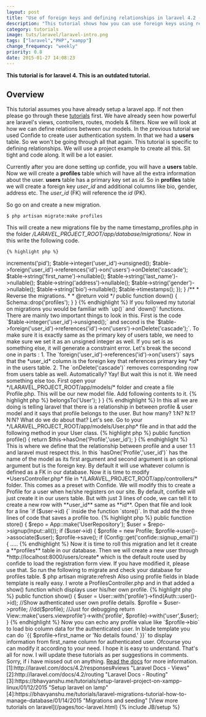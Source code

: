 ```yaml
---
layout: post
title: "Use of foreign keys and defining relationships in laravel 4.2 - Users and Profiles example"
description: "This tutorial shows how you can use foreign keys using relationships in laravel 4. In this I have used a popular example of users and their profile information being in two separate tables with foreign key referencing a primary key in another."
category: tutorials
image: tuts/laravel/laravel-intro.png
tags: ["laravel","PHP","xampp"]
change_frequency: "weekly"
priority: 0.8
date: 2015-01-27 14:08:23
---
```


**This tutorial is for laravel 4. This is an outdated tutorial.**

## Overview

This tutorial assumes you have already setup a laravel app. If not then please go through these [tutorials](/pages/toc-laravel.html) first.
We have already seen how powerful are laravel's views, controllers, routes, models & filters. Now we will look at how we can define relations between our models. In the previous tutorial we used Confide to create user authentication system. In that we had a **users** table. So we won't be going through all that again. This tutorial is specific to defining relationships. We will use a project example to create all this. Sit tight and code along. It will be a lot easier.



Currently after you are done setting up confide, you will have a **users** table. Now we will create a **profiles** table which will have all the extra information about the user. **users** table has a primary key set as *id*. So in **profiles** table we will create a foreign key *user_id* and additional columns like bio, gender, address etc. The *user_id* (FK) will reference the *id* (PK).

So go on and create a new migration.

	$ php artisan migrate:make profiles

This will create a new migrations file by the name timestamp_profiles.php in the folder */LARAVEL_PROJECT_ROOT/app/database/migrations/*. Now in this write the following code.


	{% highlight php %}
<?php

use Illuminate\Database\Schema\Blueprint;
use Illuminate\Database\Migrations\Migration;

class Profiles extends Migration {


	/**
	 * Run the migrations.
	 *
	 * @return void
	 */
	public function up()
	{
		Schema::create('profiles', function($table)
		{
			$table->increments('pid');
			$table->integer('user_id')->unsigned();
			$table->foreign('user_id')->references('id')->on('users')->onDelete('cascade');
			$table->string('first_name')->nullable();
			$table->string('last_name')->nullable();
			$table->string('address')->nullable();
			$table->string('gender')->nullable();
			$table->string('bio')->nullable();
			$table->timestamps();
		});
	}

	/**
	 * Reverse the migrations.
	 *
	 * @return void
	 */
	public function down()
	{
		Schema::drop('profiles');
	}

}
	{% endhighlight %}

If you followed my tutorial on migrations you would be familiar with `up()` and `down()` functions. There are mainly two important things to look in this. First is the code `$table->integer('user_id')->unsigned();` and second is the `$table->foreign('user_id')->references('id')->on('users')->onDelete('cascade');`. To make sure it is exactly same as the primary key of users table, we need to make sure we set it as an unsigned integer as well. If you set is as something else, it will generate a constraint error. Let's break the second one in parts :

1. The `foreign('user_id')->references('id')->on('users')` says that the *user_id* column is the foreign key that references primary key *id* in the users table.
2. The `onDelete('cascade')` removes corresponding row from users table as well. Automatically? Yay! But wait this is not it. We need something else too.


First open your */LARAVEL_PROJECT_ROOT/app/models/* folder and create a file Profile.php. This will be our new model file. Add following contents to it.

	{% highlight php %}
<?php

Class Profile extends Eloquent
{
	public function user()
	{
		return $this->belongsTo('User');
	}

}
	{% endhighlight %}

In this all we are doing is telling laravel that there is a relationship in between profile & user model and it says that profile belongs to the user. But how many? 1:N? N:1? N:N? What do we do about that? Let's see.

Go to your */LARAVEL_PROJECT_ROOT/app/models/User.php* file and in that add the following method in your User class.

	{% highlight php %}
public function profile()
    {
    	return $this->hasOne('Profile','user_id');
    }
	{% endhighlight %}



This is where we define that the relationship between profile and a user 1:1 and laravel must respect this. In this `hasOne('Profile','user_id')` has the name of the model as its first argument and second argument is an optional argument but is the foreign key. By default it will use whatever column is defined as a FK in our database. Now it is time to modify *UsersController.php* file in */LARAVEL_PROJECT_ROOT/app/controllers/* folder. This comes as a preset with Confide. We will modify this to create a Profile for a user when he/she registers on our site. By default, confide will just create it in our users table. But with just 3 lines of code, we can tell it to create a new row with **user_id** same as **id**. Open that file and look for a line `if ($user->id) {` inside the function `store()`. In that add the three lines of code that saves a profile too.



	{% highlight php %}
    public function store()
    {
        $repo = App::make('UserRepository');
        $user = $repo->signup(Input::all());

        if ($user->id) {
            $profile = new Profile;
            $profile->user()->associate($user);
            $profile->save();
            if (Config::get('confide::signup_email')) {
            .....
	{% endhighlight %}

Now it is time to roll this migration and let it create a **profiles** table in our database. Then we will create a new user through *http://localhost:8000/users/create* which is the default route used by confide to load the registration form view. If you have modified it, please use that. So run the following to migrate and check your database for profiles table.

	$ php artisan migrate:refresh


Also using profile fields in blade template is really easy. I wrote a ProfilesController.php and in that added a show() function which displays user his/her own profile.



	{% highlight php %}
public function show()
{
	$user = User::with('profile')->find(Auth::user()->id); //Show authenticated user own profile details.
	$profile = $user->profile;
	//dd($profile); //Just for debugging
    	return View::make('users.viewprofile')->with('profile', $profile)->with('user',$user);
}
	{% endhighlight %}

Now you can echo any profile value like `$profile->bio` to load bio column data for the authenticated user. In blade template you can do `{{ $profile->first_name or 'No details found.' }}` to display information from first_name column for authenticated user. Ofcourse you can modify it according to your need. I hope it is easy to understand.

That's all for now. I will update these tutorials as per suggestions in comments. Sorry, if i have missed out on anything. <a href="http://laravel.com/docs/4.2/" target="_blank">Read the docs</a> for more information.

[1]:http://laravel.com/docs/4.2/responses#views "Laravel Docs - Views"
[2]:http://laravel.com/docs/4.2/routing "Laravel Docs - Routing"
[3]:https://bhavyanshu.me/tutorials/setup-laravel-project-on-xampp-linux/01/12/2015 "Setup laravel on lamp"
[4]:https://bhavyanshu.me/tutorials/laravel-migrations-tutorial-how-to-manage-database/01/14/2015 "Migrations and seeding"

[View more tutorials on laravel](/pages/toc-laravel.html)


{% include JB/setup %}
